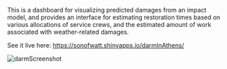 This is a dashboard for visualizing predicted damages from an impact model, and provides an interface for estimating restoration times based on various allocations of service crews, and the estimated amount of work associated with weather-related damages.

See it live here: https://sonofwatt.shinyapps.io/darmInAthens/

![darmScreenshot](https://docwatson.ai/wp-content/uploads/2021/12/darmImage.png)
